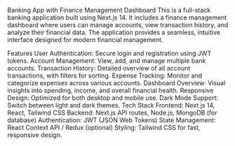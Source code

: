 Banking App with Finance Management Dashboard
This is a full-stack banking application built using Next.js 14. It includes a finance management dashboard where users can manage accounts, view transaction history, and analyze their financial data. The application provides a seamless, intuitive interface designed for modern financial management.

Features
User Authentication: Secure login and registration using JWT tokens.
Account Management: View, add, and manage multiple bank accounts.
Transaction History: Detailed overview of all account transactions, with filters for sorting.
Expense Tracking: Monitor and categorize expenses across various accounts.
Dashboard Overview: Visual insights into spending, income, and overall financial health.
Responsive Design: Optimized for both desktop and mobile use.
Dark Mode Support: Switch between light and dark themes.
Tech Stack
Frontend: Next.js 14, React, Tailwind CSS
Backend: Next.js API routes, Node.js, MongoDB (for database)
Authentication: JWT (JSON Web Tokens)
State Management: React Context API / Redux (optional)
Styling: Tailwind CSS for fast, responsive design.



